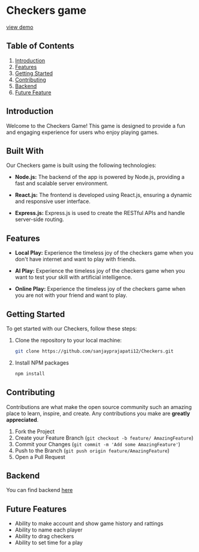# Checkers game 

[view demo](https://chekerss.netlify.app/)

## Table of Contents

1. [Introduction](#introduction)
2. [Features](#features)
3. [Getting Started](#getting-started)
4. [Contributing](#contributing)
5. [Backend](#backend)
6. [Future Feature](#futurefeature)

## Introduction

Welcome to the Checkers Game! This game is designed to provide a fun and engaging experience for users who enjoy playing games.

## Built With

Our Checkers game is built using the following technologies:

- **Node.js:** The backend of the app is powered by Node.js, providing a fast and scalable server environment.

- **React.js:** The frontend is developed using React.js, ensuring a dynamic and responsive user interface.

- **Express.js:** Express.js is used to create the RESTful APIs and handle server-side routing.

## Features

- **Local Play:** Experience the timeless joy of the checkers game when you don't have internet and want to play with friends.

- **AI Play:** Experience the timeless joy of the checkers game when you want to test your skill with artificial intelligence. 

- **Online Play:** Experience the timeless joy of the checkers game when you are not with your friend and want to play.


## Getting Started

To get started with our Checkers, follow these steps:

1. Clone the repository to your local machine:

   ```sh
   git clone https://github.com/sanjayprajapati12/Checkers.git
    ```
2. Install NPM packages
   ```sh
   npm install
   ```    

## Contributing

Contributions are what make the open source community such an amazing place to learn, inspire, and create. Any contributions you make are **greatly appreciated**.

1. Fork the Project
2. Create your Feature Branch (`git checkout -b feature/ AmazingFeature`)
3. Commit your Changes (`git commit -m 'Add some AmazingFeature'`)
4. Push to the Branch (`git push origin feature/AmazingFeature`)
5. Open a Pull Request

## Backend 

You can find backend [here](https://github.com/sanjayprajapati12/Checkers_server)

## Future Features

* Ability to make account and show game history and rattings
* Ability to name each player
* Ability to drag checkers
* Ability to set time for a play 
